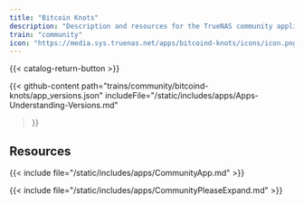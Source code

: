 ```yaml
---
title: "Bitcoin Knots"
description: "Description and resources for the TrueNAS community application called Bitcoin Knots."
train: "community"
icon: "https://media.sys.truenas.net/apps/bitcoind-knots/icons/icon.png"
---
```


{{< catalog-return-button >}}

{{< github-content 
    path="trains/community/bitcoind-knots/app_versions.json"
    includeFile="/static/includes/apps/Apps-Understanding-Versions.md"
>}}

## Resources

{{< include file="/static/includes/apps/CommunityApp.md" >}}

{{< include file="/static/includes/apps/CommunityPleaseExpand.md" >}}
